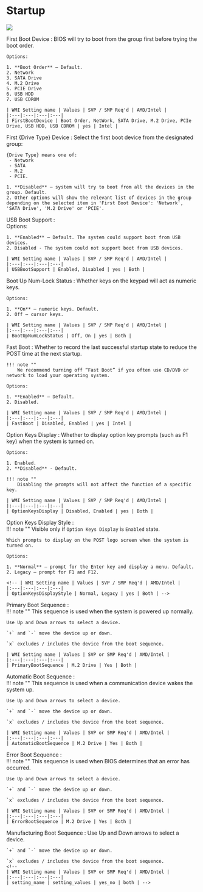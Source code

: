 # Startup #

![](https://cdrt.github.io/mk_docs/ref/bios/settings/thinkstation/img/ts_startup.PNG)
<!--![](https://cdrt.github.io/mk_docs/ref/bios/settings/thinkstation/img
   /startup.png)-->

First Boot Device
:	BIOS will try to boot from the group first before trying the boot order.

	Options:

	1. **Boot Order** – Default. 
	2. Network
	3. SATA Drive
	4. M.2 Drive
	5. PCIE Drive
	6. USB HDD
	7. USB CDROM

	| WMI Setting name | Values | SVP / SMP Req'd | AMD/Intel |
	|:---|:---|:---|:---|
	| FirstBootDevice | Boot Order, NetWork, SATA Drive, M.2 Drive, PCIe Drive, USB HDD, USB CDROM | yes | Intel |


First {Drive Type} Device
:	Select the first boot device from the designated group:

	{Drive Type} means one of:
	 - Network
	 - SATA
	 - M.2
	 - PCIE.

	1. **Disabled** – system will try to boot from all the devices in the group. Default.
	2. Other options will show the relevant list of devices in the group depending on the selected item in 'First Boot Device': 'Network', 'SATA Drive', 'M.2 Drive' or 'PCIE'.



USB Boot Support
:	
	Options:

	1. **Enabled** – Default. The system could support boot from USB devices.
	2. Disabled - The system could not support boot from USB devices.

	| WMI Setting name | Values | SVP / SMP Req'd | AMD/Intel |
	|:---|:---|:---|:---|
	| USBBootSupport | Enabled, Disabled | yes | Both |


Boot Up Num-Lock Status
:	Whether keys on the keypad will act as numeric keys.

	Options:

	1. **On** – numeric keys. Default. 
	2. Off – cursor keys.

	| WMI Setting name | Values | SVP / SMP Req'd | AMD/Intel |
	|:---|:---|:---|:---|
	| BootUpNumLockStatus | Off, On | yes | Both |



Fast Boot
:	Whether to record the last successful startup state to reduce the POST time at the next startup.

	!!! note ""
		We recommend turning off “Fast Boot” if you often use CD/DVD or network to load your operating system.

	Options:

	1. **Enabled** – Default. 
	2. Disabled.

	| WMI Setting name | Values | SVP / SMP Req'd | AMD/Intel |
	|:---|:---|:---|:---|
	| FastBoot | Disabled, Enabled | yes | Intel |



Option Keys Display
:	Whether to display option key prompts (such as F1 key) when the system is turned on.<br>

	Options:

	1. Enabled. 
	2. **Disabled** - Default.

	!!! note ""
		Disabling the prompts will not affect the function of a specific key.

	| WMI Setting name | Values | SVP / SMP Req'd | AMD/Intel |
	|:---|:---|:---|:---|
	| OptionKeysDisplay | Disabled, Enabled | yes | Both |



Option Keys Display Style
:	
	!!! note ""
		Visible only if `Option Keys Display` is `Enabled` state.

	Which prompts to display on the POST logo screen when the system is turned on.

	Options:

	1. **Normal** – prompt for the Enter key and display a menu. Default.
	2. Legacy – prompt for F1 and F12.

	<!-- | WMI Setting name | Values | SVP / SMP Req'd | AMD/Intel |
	|:---|:---|:---|:---|
	| OptionKeysDisplayStyle | Normal, Legacy | yes | Both | -->


Primary Boot Sequence
:	
	!!! note ""
		This sequence is used when the system is powered up normally.

	Use Up and Down arrows to select a device.

	`+` and `-` move the device up or down.

	`x` excludes / includes the device from the boot sequence.

	| WMI Setting name | Values | SVP or SMP Req'd | AMD/Intel |
	|:---|:---|:---|:---|
	| PrimaryBootSequence | M.2 Drive | Yes | Both | 



Automatic Boot Sequence
:	
	!!! note ""
		This sequence is used when a communication device wakes the system up.

	Use Up and Down arrows to select a device.

	`+` and `-` move the device up or down.

	`x` excludes / includes the device from the boot sequence.

	| WMI Setting name | Values | SVP or SMP Req'd | AMD/Intel |
	|:---|:---|:---|:---|
	| AutomaticBootSequence | M.2 Drive | Yes | Both |



Error Boot Sequence
:	
	!!! note ""
		This sequence is used when BIOS determines that an error has occurred.

	Use Up and Down arrows to select a device.

	`+` and `-` move the device up or down.

	`x` excludes / includes the device from the boot sequence.

	| WMI Setting name | Values | SVP or SMP Req'd | AMD/Intel |
	|:---|:---|:---|:---|
	| ErrorBootSequence | M.2 Drive | Yes | Both | 



Manufacturing Boot Sequence
:	Use Up and Down arrows to select a device.

	`+` and `-` move the device up or down.

	`x` excludes / includes the device from the boot sequence.
	<!-- 
	| WMI Setting name | Values | SVP or SMP Req'd | AMD/Intel |
	|:---|:---|:---|:---|
	| setting_name | setting_values | yes_no | both | -->


